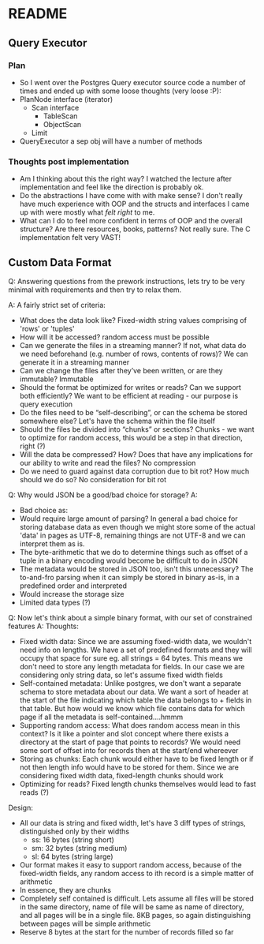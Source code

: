 # README

## Query Executor

### Plan

- So I went over the Postgres Query executor source code a number of times and ended up with some loose thoughts (very loose :P):
- PlanNode interface (iterator)
    - Scan interface
        - TableScan
        - ObjectScan
    - Limit
- QueryExecutor a sep obj will have a number of methods

### Thoughts post implementation

- Am I thinking about this the right way? I watched the lecture after implementation and feel like the direction is probably ok.
- Do the abstractions I have come with with make sense? I don't really have much experience with OOP and the structs and interfaces I came up with were mostly what _felt right_ to me. 
- What can I do to feel more confident in terms of OOP and the overall structure? Are there resources, books, patterns? Not really sure. The C implementation felt very VAST!


## Custom Data Format

Q: Answering questions from the prework instructions, lets try to be very minimal with requirements and then try to relax them.

A: A fairly strict set of criteria:
- What does the data look like? Fixed-width string values comprising of 'rows' or 'tuples'
- How will it be accessed? random access must be possible
- Can we generate the files in a streaming manner? If not, what data do we need beforehand (e.g. number of rows, contents of rows)? We can generate it in a streaming manner
- Can we change the files after they’ve been written, or are they immutable? Immutable
- Should the format be optimized for writes or reads? Can we support both efficiently? We want to be efficient at reading - our purpose is query execution
- Do the files need to be “self-describing”, or can the schema be stored somewhere else? Let's have the schema within the file itself
- Should the files be divided into “chunks” or sections? Chunks - we want to optimize for random access, this would be a step in that direction, right (?)
- Will the data be compressed? How? Does that have any implications for our ability to write and read the files? No compression
- Do we need to guard against data corruption due to bit rot? How much should we do so? No consideration for bit rot


Q: Why would JSON be a good/bad choice for storage?
A: 
- Bad choice as:
- Would require large amount of parsing? In general a bad choice for storing database data as even though we might store some of the actual 'data' in pages as UTF-8, remaining things are not UTF-8 and we can interpret them as is.
- The byte-arithmetic that we do to determine things such as offset of a tuple in a binary encoding would become be difficult to do in JSON
- The metadata would be stored in JSON too, isn't this unnecessary? The to-and-fro parsing when it can simply be stored in binary as-is, in a predefined order and interpreted
- Would increase the storage size
- Limited data types (?)


Q: Now let's think about a simple binary format, with our set of constrained features
A: 
Thoughts:
- Fixed width data: Since we are assuming fixed-width data, we wouldn't need info on lengths. We have a set of predefined formats and they will occupy that space for sure eg. all strings = 64 bytes. This means we don't need to store any length metadata for fields. In our case we are considering only string data, so let's assume fixed width fields
- Self-contained metadata: Unlike postgres, we don't want a separate schema to store metadata about our data. We want a sort of header at the start of the file indicating which table the data belongs to + fields in that table. But how would we know which file contains data for which page if all the metadata is self-contained....hmmm
- Supporting random access: What does random access mean in this context? Is it like a pointer and slot concept where there exists a directory at the start of page that points to records? We would need some sort of offset into for records then at the start/end whereever
- Storing as chunks: Each chunk would either have to be fixed length or if not then length info would have to be stored for them. Since we are considering fixed width data, fixed-length chunks should work
- Optimizing for reads? Fixed length chunks themselves would lead to fast reads (?)

Design:
- All our data is string and fixed width, let's have 3 diff types of strings, distinguished only by their widths
    - ss: 16 bytes (string short)
    - sm: 32 bytes (string medium)
    - sl: 64 bytes (string large)
- Our format makes it easy to support random access, because of the fixed-width fields, any random access to ith record is a simple matter of arithmetic
- In essence, they are chunks
- Completely self contained is difficult. Lets assume all files will be stored in the same directory, name of file will be same as name of directory, and all pages will be in a single file. 8KB pages, so again distinguishing between pages will be simple arithmetic
- Reserve 8 bytes at the start for the number of records filled so far



